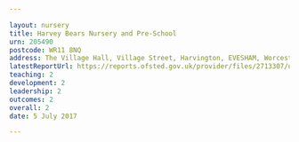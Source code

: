 ```yaml
---

layout: nursery
title: Harvey Bears Nursery and Pre-School
urn: 205490
postcode: WR11 8NQ
address: The Village Hall, Village Street, Harvington, EVESHAM, Worcestershire, WR11 8NQ
latestReportUrl: https://reports.ofsted.gov.uk/provider/files/2713307/urn/205490.pdf
teaching: 2
development: 2
leadership: 2
outcomes: 2
overall: 2
date: 5 July 2017

---
```

